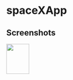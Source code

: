 # spaceXApp

## Screenshots
<img src="https://user-images.githubusercontent.com/24255112/208392715-159c0388-54ab-4a95-a447-b2cea87a1fd5.png" width="60" height="80">
